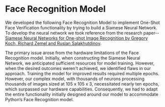 # Face Recognition Model

We developed the following Face Recognition Model to implement One-Shot Face Verification functionality by trying to build a Siamese Neural Network. To develop the neural network we took reference from the research paper-- [Siamese Neural Networks for One-shot Image Recognition by Gregory Koch, Richard Zemel and Ruslan Salakhutdinov](https://www.cs.cmu.edu/~rsalakhu/papers/oneshot1.pdf).

The primary issue arose from the hardware limitations of the Face Recognition model. Initially, when constructing the Siamese Neural Network, we anticipated sufficient resources for model training. However, when the desired outcomes weren't achieved, we identified flaws in our approach. Training the model for improved results required multiple epochs. However, our complex model, with thousands of neurons processing thousands of images sized at 105 x 105 x 3, necessitated nearly ten epochs, which surpassed our hardware capabilities. Consequently, we had to adapt the entire functionality initially designed around our model to accommodate Python’s Face Recognition model.
